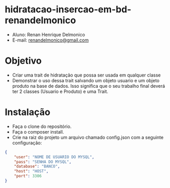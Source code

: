 # hidratacao-insercao-em-bd-renandelmonico

- Aluno: Renan Henrique Delmonico
- E-mail: renandelmonico@gmail.com

# Objetivo
- Criar uma trait de hidratação que possa ser usada em qualquer classe
- Demonstrar o uso dessa trait salvando um objeto usuario e um objeto produto na base de dados. Isso significa que o seu trabalho final deverá ter 2 classes (Usuario e Produto) e uma Trait.

# Instalação

- Faça o clone do repositório.
- Faça o composer install.
- Crie na raiz do projeto um arquivo chamado config.json com a seguinte configuração:
```json
{
    "user": "NOME DE USUARIO DO MYSQL",
    "pass": "SENHA DO MYSQL",
    "database": "BANCO",
    "host": "HOST",
    "port": 3306
}
```